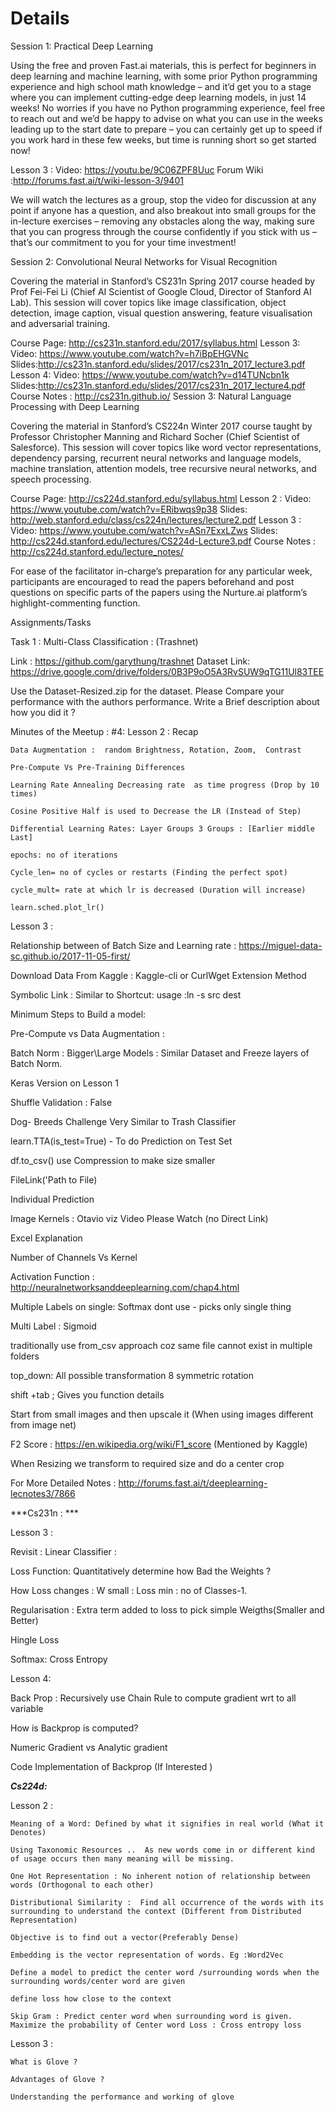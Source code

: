 # Details


Session 1: Practical Deep Learning

Using the free and proven Fast.ai materials, this is perfect for beginners in deep learning and machine learning, with some prior Python programming experience and high school math knowledge – and it’d get you to a stage where you can implement cutting-edge deep learning models, in just 14 weeks! No worries if you have no Python programming experience, feel free to reach out and we’d be happy to advise on what you can use in the weeks leading up to the start date to prepare – you can certainly get up to speed if you work hard in these few weeks, but time is running short so get started now!

Lesson 3 :
Video: https://youtu.be/9C06ZPF8Uuc
Forum Wiki :http://forums.fast.ai/t/wiki-lesson-3/9401

We will watch the lectures as a group, stop the video for discussion at any point if anyone has a question, and also breakout into small groups for the in-lecture exercises – removing any obstacles along the way, making sure that you can progress through the course confidently if you stick with us – that’s our commitment to you for your time investment!

Session 2: Convolutional Neural Networks for Visual Recognition

Covering the material in Stanford’s CS231n Spring 2017 course headed by Prof Fei-Fei Li (Chief AI Scientist of Google Cloud, Director of Stanford AI Lab). This session will cover topics like image classification, object detection, image caption, visual question answering, feature visualisation and adversarial training.

Course Page: http://cs231n.stanford.edu/2017/syllabus.html
Lesson 3:
Video: https://www.youtube.com/watch?v=h7iBpEHGVNc
Slides:http://cs231n.stanford.edu/slides/2017/cs231n_2017_lecture3.pdf
Lesson 4:
Video: https://www.youtube.com/watch?v=d14TUNcbn1k
Slides:http://cs231n.stanford.edu/slides/2017/cs231n_2017_lecture4.pdf
Course Notes : http://cs231n.github.io/ Session 3: Natural Language Processing with Deep Learning

Covering the material in Stanford’s CS224n Winter 2017 course taught by Professor Christopher Manning and Richard Socher (Chief Scientist of Salesforce). This session will cover topics like word vector representations, dependency parsing, recurrent neural networks and language models, machine translation, attention models, tree recursive neural networks, and speech processing.

Course Page: http://cs224d.stanford.edu/syllabus.html
Lesson 2 :
Video: https://www.youtube.com/watch?v=ERibwqs9p38
Slides: http://web.stanford.edu/class/cs224n/lectures/lecture2.pdf
Lesson 3 :
Video: https://www.youtube.com/watch?v=ASn7ExxLZws
Slides: http://cs224d.stanford.edu/lectures/CS224d-Lecture3.pdf
Course Notes : http://cs224d.stanford.edu/lecture_notes/

For ease of the facilitator in-charge’s preparation for any particular week, participants are encouraged to read the papers beforehand and post questions on specific parts of the papers using the Nurture.ai platform’s highlight-commenting function.

Assignments/Tasks

Task 1 : Multi-Class Classification : (Trashnet)

Link : https://github.com/garythung/trashnet
Dataset Link: https://drive.google.com/drive/folders/0B3P9oO5A3RvSUW9qTG11Ul83TEE

Use the Dataset-Resized.zip for the dataset.
Please Compare your performance with the authors performance. Write a Brief description about how you did it ?

Minutes of the Meetup : #4:
Lesson 2 :  Recap

    Data Augmentation :  random Brightness, Rotation, Zoom,  Contrast

    Pre-Compute Vs Pre-Training Differences

    Learning Rate Annealing Decreasing rate  as time progress (Drop by 10 times)

    Cosine Positive Half is used to Decrease the LR (Instead of Step)

    Differential Learning Rates: Layer Groups 3 Groups : [Earlier middle Last]

    epochs: no of iterations

    Cycle_len= no of cycles or restarts (Finding the perfect spot)

    cycle_mult= rate at which lr is decreased (Duration will increase)

    learn.sched.plot_lr()

Lesson 3 :

Relationship between of Batch Size and Learning rate : https://miguel-data-sc.github.io/2017-11-05-first/

Download Data From Kaggle : Kaggle-cli or CurlWget Extension Method

Symbolic Link : Similar to Shortcut:  usage  :ln -s src dest

Minimum Steps to Build a model:

Pre-Compute vs Data Augmentation :

Batch Norm : Bigger\Large Models : Similar Dataset  and Freeze layers of Batch Norm.

Keras Version on Lesson 1

Shuffle Validation : False

Dog- Breeds Challenge Very Similar to Trash Classifier

learn.TTA(is_test=True) - To do Prediction on Test Set

df.to_csv() use Compression to make size smaller

FileLink('Path to File)

Individual Prediction

Image Kernels : Otavio viz Video  Please Watch (no Direct Link)

Excel Explanation

Number of Channels Vs Kernel

Activation Function : http://neuralnetworksanddeeplearning.com/chap4.html

Multiple Labels on single: Softmax dont use - picks only single thing

Multi Label : Sigmoid

traditionally use from_csv approach coz same file cannot exist in multiple folders

top_down: All possible transformation 8 symmetric rotation

shift +tab ; Gives you function details

Start from small images and then upscale it (When using images different from image net)

F2 Score : https://en.wikipedia.org/wiki/F1_score (Mentioned by Kaggle)

When Resizing we transform to required size and do a center crop

For More Detailed Notes : http://forums.fast.ai/t/deeplearning-lecnotes3/7866




***Cs231n : ***

Lesson 3 :

Revisit : Linear Classifier :

Loss Function: Quantitatively determine how Bad the Weights ?

How Loss changes : W small : Loss min : no of Classes-1.

Regularisation : Extra term added to loss to pick simple Weigths(Smaller and Better)

Hingle Loss

Softmax: Cross Entropy

Lesson 4:

Back Prop : Recursively use Chain Rule to compute gradient wrt to all variable

How is Backprop is computed?

Numeric Gradient vs Analytic gradient

Code Implementation of Backprop (If Interested )

***Cs224d:***

Lesson 2 :

    Meaning of a Word: Defined by what it signifies in real world (What it Denotes)

    Using Taxonomic Resources ..  As new words come in or different kind of usage occurs then many meaning will be missing.

    One Hot Representation : No inherent notion of relationship between words (Orthogonal to each other)

    Distributional Similarity :  Find all occurrence of the words with its surrounding to understand the context (Different from Distributed Representation)

    Objective is to find out a vector(Preferably Dense)

    Embedding is the vector representation of words. Eg :Word2Vec

    Define a model to predict the center word /surrounding words when the surrounding words/center word are given

    define loss how close to the context

    Skip Gram : Predict center word when surrounding word is given. Maximize the probability of Center word Loss : Cross entropy loss

Lesson 3 :

    What is Glove ?

    Advantages of Glove ?

    Understanding the performance and working of glove
